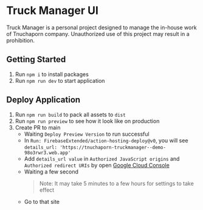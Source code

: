 # Truck Manager UI

Truck Manager is a personal project designed to manage the in-house work of Tnuchaporn company. Unauthorized use of this project may result in a prohibition.

## Getting Started

1. Run `npm i` to install packages
2. Run `npm run dev` to start application

## Deploy Application

1. Run `npm run build` to pack all assets to `dist`
2. Run `npm run preview` to see how it look like on production
3. Create PR to main
   - Waiting `Deploy Preview Version` to run successful
   - In `Run: FirebaseExtended/action-hosting-deploy@v0`, you will see `details_url: 'https://tnuchaporn-truckmanager--demo-98o3rwr3.web.app'`
   - Add `details_url value` in `Authorized JavaScript origins` and `Authorized redirect URIs` by open [Google Cloud Console](https://console.cloud.google.com/apis/credentials/oauthclient/122246639521-9lag1a2kpgqssjd56lukmb6r8qrs3gbb.apps.googleusercontent.com?project=tnuchaporn-truckmanager)
   - Waiting a few second
     > Note: It may take 5 minutes to a few hours for settings to take effect
   - Go to that site
